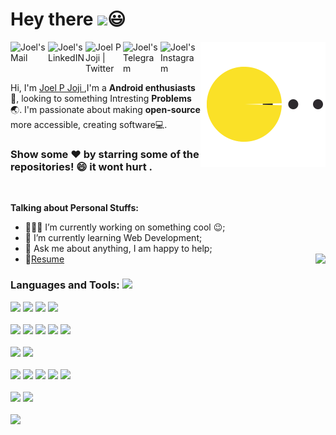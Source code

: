 # Hey there <img src="https://media.giphy.com/media/hvRJCLFzcasrR4ia7z/giphy.gif" width="50px">:smiley:
  <img align="right" src="https://github.com/joelpjoji/joelpjoji/blob/main/pacman.svg?sanitize=true" width="200" height="200" width="500" height="320" />

  <a href="mailto:joelpjoji1222@gmail.com">
  <img align="left" alt="Joel's Mail" width="60px" src="https://img.icons8.com/clouds/344/gmail-new.png" />
  </a>

  <a href="https://www.linkedin.com/in/joel-p-joji-5aa9b0172">
  <img align="left" alt="Joel's LinkedIN" width="60px" src="https://img.icons8.com/clouds/344/linkedin.png" />
  </a>

  <a href="https://twitter.com/joelpjoji">
  <img align="left" alt="Joel P Joji | Twitter" width="60px" src="https://img.icons8.com/clouds/344/twitter.png" />
  </a>
  <a href="https://t.me/joelpjoji">
  <img align="left" alt="Joel's Telegram" width="60px" src="https://img.icons8.com/clouds/344/telegram-app.png" />
  </a>
  <a href="https://www.instagram.com/joeykuttan_/">
  <img align="left" alt="Joel's Instagram" width="60px" src="https://img.icons8.com/clouds/344/instagram-new--v2.png" />
  </a>
  <br>

  <br />
  <br />


Hi, I'm [Joel P Joji ](https://joelpjoji.tk),I'm a **Android enthusiasts**:iphone:, looking to something Intresting **Problems**:earth_asia:. 
I'm passionate about making **open-source** more accessible, creating software:computer:.
### Show some ❤️ by starring some of the repositories! :smile: it wont hurt .
 <br />
 
**Talking about Personal Stuffs:**

- 👨🏽‍💻 I’m currently working on something cool :wink:;
- 🌱 I’m currently learning Web Development; 
- 💬 Ask me about anything, I am happy to help;
- 📝[Resume](https://drive.google.com/file/d/1vrkQnCDkFI20F3vhDstgcFymSstcnhrI/view?usp=sharing)
  </a> <a href="https://github.com/joelpjoji/github-readme-stats">
  <img align="right" src="https://github-readme-stats.vercel.app/api/top-langs/?username=joelpjoji&langs_count=10" />
  </a> 

 ### Languages and Tools: <img src="https://media.giphy.com/media/WUlplcMpOCEmTGBtBW/giphy.gif" width="30">
  <p> <!-- GitHub README Stats -->

 
 <!-- icons -->
  <code><img height="40" src="https://img.icons8.com/color/344/java-coffee-cup-logo--v1.png"></code>
  <code><img height="40" src="https://img.icons8.com/color/344/c-plus-plus-logo.png"></code>
  <code><img height="40" src="https://img.icons8.com/color/344/javascript--v1.png"></code>
  <code><img height="40" src="https://img.icons8.com/color/344/kotlin.png"></code>
<br/><br/>
  <code><img height="40" src="https://img.icons8.com/color/344/react-native.png"></code>
  <code><img height="40" src="https://img.icons8.com/color/344/nodejs.png"></code>
  <code><img height="40" src="https://img.icons8.com/color/344/html-5.png"></code>
  <code><img height="40" src="https://img.icons8.com/color/344/sass.png"></code>
  <code><img height="40" src="https://img.icons8.com/dusk/344/sql.png"></code>
<br/><br/>
<code><img height="40" src="https://img.icons8.com/fluency/344/android-studio--v2.png"></code>
<code><img height="40" src="https://img.icons8.com/fluency/344/visual-studio-code-2019.png"></code>
<br/><br/>
  <code><img height="40" src="https://img.icons8.com/color/344/git.png"></code>
  <code><img height="40" src="https://img.icons8.com/color/344/jira.png"></code>
  <code><img height="40" src="https://img.icons8.com/color/344/google-cloud.png"></code>
  <code><img height="40" src="https://img.icons8.com/color/344/firebase.png"></code>
  <code><img height="40" src="https://img.icons8.com/color/344/figma--v1.png"></code>
  <br/><br/>
  <code><img height="40" src="https://img.icons8.com/color/344/linux--v1.png"></code>
  <code><img height="40" src="https://img.icons8.com/fluency/344/windows-11.png"></code>
<br /><br />
  <a href="https://github.com/joelpjoji/github-readme-stats">
  <img align="left" src="https://github-readme-stats.vercel.app/api?username=joelpjoji&show_icons=true" />
  </a>
</p>
